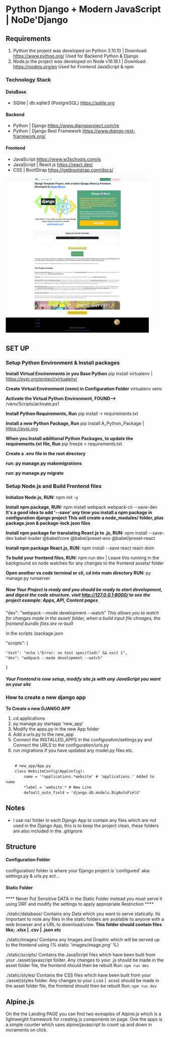 # Python Django + Modern JavaScript | NoDe'Django


## Requirements
1. Python the project was developed on Python 3.10.10 | Download: https://www.python.org/ Used for Backend Python & Django
2. Node.js the project was developed on Node v16.18.1 | Download: https://nodejs.org/en Used for Frontend JavaScript & npm

### Technology Stack
#### DataBase
* SQlite | db.sqlite3 (PostgreSQL)  https://sqlite.org
#### Backend
* Python | Django   https://www.djangoproject.com/re
* Python | Django Rest Framework    https://www.django-rest-framework.org/
#### Frontend
* JavaScript    https://www.w3schools.com/js
* JavaScript | React.js     https://react.dev/
* CSS | BootStrap   https://getbootstrap.com/docs/

<img class="img-fluid" src="/static/images/screenshots/landing_page.png" style="height: 500px; width: auto;">

## SET UP


### Setup Python Environment & Install packages

**Install Virtual Environments in you Base Python** pip install virtualenv | https://pypi.org/project/virtualenv/

**Create Virtual Environment (venv) in Configuration Folder** virtualenv venv

**Activate the Virtual Python Environment, FOUND-->** /venv/Scripts/activate.ps1

**Install Python Requirements, Run** pip install -r requirements.txt

**Install a new Python Package, Run** pip install A_Python_Package | https://pypi.org

**When you Install additional Python Packages, to update the requirements.txt file, Run** pip freeze > requirements.txt

**Create a .env file in the root directory**

**run: py manage.py makemigrations**

**run: py manage.py migrate**


### Setup Node.js and Build Frontend files

**Initialize Node.js, RUN:** npm init -y

**Install npm package, RUN:** npm install webpack webpack-cli --save-dev
**It's a good idea to add '--save' any time you install a npm package in configuration django project**
**This will create a node_modules/ folder, plus package.json & package-lock.json files**

**Install npm package for translating React.js to .js, RUN:** npm install --save-dev babel-loader @babel/core @babel/preset-env @babel/preset-react

**Install npm package React.js, RUN:** npm install --save react react-dom

**To build your frontend files, RUN:** npm run dev   |   Leave this running in the background so node watches for any changes to the frontend assets/ folder

**Open another vs code terminal or cli, cd into main directory RUN:** py manage.py runserver

##### Now Your Project is ready and you should be ready to start development, and digest the code structure. visit http://127.0.0.1:8000/ to see the project example: Apps, API, Content pages

"dev": "webpack --mode development --watch"  *This allows you to watch for changes made in the asset/ folder, when a build input file chnages, the frontend bundle files are re-built*

in the scripts /package.json

"scripts": {

    "test": "echo \"Error: no test specified\" && exit 1",
    "dev": "webpack --mode development --watch"

}

##### Your Frontend is now setup, modify site.js with any JavaScript you want on your site


### How to create a new django app
**To Create a new DJANGO APP**
1. cd applications
2. py manage.py startapp 'new_app'
3. Modify the apps.py in the new App folder
4. Add a urls.py to the new_app
5. Connect the INSTALLED_APPS in the configuration/settings.py and Connect the URLS to the configuration/urls.py
6. run migrations if you have updated any model.py files etc.
<code>
    # new_app/App.py
    class WebsiteConfig(AppConfig):
        name = '*applications.*website' # 'applications.' Added to name
        *label = 'website'* # New Line
        default_auto_field = 'django.db.models.BigAutoField'
</code>


## Notes
* I use na/ folder in each Django App to contain any files which are not used in the Django App, this is to keep the project clean, these folders are also included in the .gitignore


## Structure

#### Configuration Folder
configuration/ folder is where your Django project is 'configured' aka: settings.py & urls.py ect...

#### Static Folder
**** Never Put Sensitive DATA in the Static Folder instead you must serve it using DRF and modify the settings to apply appropriate Restriction ****

./static/database/
Contains any Data which you want to serve statically. Its Important to note any files in the static folders are available to anyone with a web browser and a URL to download/view.
**This folder should contain files like; .xlsx | .csv | .json etc**

./static/images/
Contains any Images and Graphic which will be served up to the frontend using {% static 'images/image.png' %}

./static/scripts/
Contains the JavaScript files which have been built from your ./asset/javascript folder. Any changes to your .js should be made in the asset folder file, the frontend should then be rebuilt Run: <code>npm run dev</code>

./static/styles/
Contains the CSS files which have been built from your ./asset/styles folder. Any changes to your (.css | .scss) should be made in the asset folder file, the frontend should then be rebuilt Run: <code>npm run dev</code>

## Alpine.js
On the the Landing PAGE you can find two exmaples of Alpine.js which is a lightweight framework for creating js components on page.
One the apps is a simple counter which uses alpine/javascript to count up and down in incraments on click.
